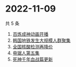 # 2022-11-09

共 5 条

<!-- BEGIN -->
<!-- 最后更新时间 Wed Nov 09 2022 11:36:33 GMT+0800 (China Standard Time) -->

1. [百炼成神动画开播](https://www.zhihu.com/search?q=百炼成神动画开播)
1. [韩国地铁发生大规模人群聚集](https://www.zhihu.com/search?q=韩国地铁发生大规模人群聚集)
1. [全国核酸检测再降价](https://www.zhihu.com/search?q=全国核酸检测再降价)
1. [电锯人第五集](https://www.zhihu.com/search?q=电锯人第五集)
1. [死神千年血战篇更新](https://www.zhihu.com/search?q=死神千年血战篇更新)

<!-- END -->
